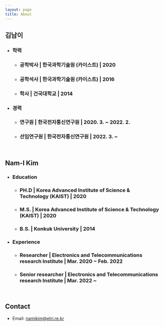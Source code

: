 ```yaml
---
layout: page
title: About
---
```


## 김남이
- ### 학력
	- ### 공학박사 | 한국과학기술원 (카이스트) | 2020
	- ### 공학석사 | 한국과학기술원 (카이스트) | 2016
	- ### 학사 | 건국대학교 | 2014
- ### 경력
    - ### 연구원 | 한국전자통신연구원 | 2020. 3. ~ 2022. 2.
	- ### 선임연구원 | 한국전자통신연구원 | 2022. 3. ~

<br>

## Nam-I Kim
- ### Education
	- ### PH.D | Korea Advanced Institute of Science & Technology (KAIST) | 2020
	- ### M.S. | Korea Advanced Institute of Science & Technology (KAIST) | 2020
	- ### B.S. | Konkuk University | 2014
- ### Experience
	- ### Researcher | Electronics and Telecommunications research Institute | Mar. 2020 ~ Feb. 2022
	- ### Senior researcher | Electronics and Telecommunications research Institute | Mar. 2022 ~

<br>

## Contact
- Email: namikim@etri.re.kr